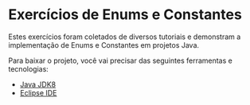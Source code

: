 # Exercícios de Enums e Constantes

Estes exercícios foram coletados de diversos tutoriais e demonstram a implementação de Enums e Constantes em projetos Java.

Para baixar o projeto, você vai precisar das seguintes ferramentas e tecnologias:
- [Java JDK8](http://www.oracle.com/technetwork/pt/java/javase/downloads/jdk8-downloads-2133151.html)
- [Eclipse IDE](https://www.eclipse.org/downloads/)
